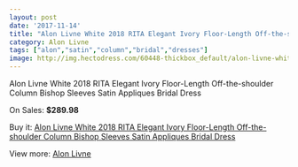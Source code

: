 ```yaml
---
layout: post
date: '2017-11-14'
title: "Alon Livne White 2018 RITA Elegant Ivory Floor-Length Off-the-shoulder Column Bishop Sleeves Satin Appliques Bridal Dress"
category: Alon Livne
tags: ["alon","satin","column","bridal","dresses"]
image: http://img.hectodress.com/60448-thickbox_default/alon-livne-white-2018-rita-elegant-ivory-floor-length-off-the-shoulder-column-bishop-sleeves-satin-appliques-bridal-dress.jpg
---
```

Alon Livne White 2018 RITA Elegant Ivory Floor-Length Off-the-shoulder Column Bishop Sleeves Satin Appliques Bridal Dress

On Sales: **$289.98**
<a href="https://www.hectodress.com/alon-livne/19258-alon-livne-white-2018-rita-elegant-ivory-floor-length-off-the-shoulder-column-bishop-sleeves-satin-appliques-bridal-dress.html"><amp-img layout="responsive" width="600" height="600" src="//img.hectodress.com/60448-thickbox_default/alon-livne-white-2018-rita-elegant-ivory-floor-length-off-the-shoulder-column-bishop-sleeves-satin-appliques-bridal-dress.jpg" alt="Alon Livne White 2018 RITA Elegant Ivory Floor-Length Off-the-shoulder Column Bishop Sleeves Satin Appliques Bridal Dress 0" /></a>
<a href="https://www.hectodress.com/alon-livne/19258-alon-livne-white-2018-rita-elegant-ivory-floor-length-off-the-shoulder-column-bishop-sleeves-satin-appliques-bridal-dress.html"><amp-img layout="responsive" width="600" height="600" src="//img.hectodress.com/60449-thickbox_default/alon-livne-white-2018-rita-elegant-ivory-floor-length-off-the-shoulder-column-bishop-sleeves-satin-appliques-bridal-dress.jpg" alt="Alon Livne White 2018 RITA Elegant Ivory Floor-Length Off-the-shoulder Column Bishop Sleeves Satin Appliques Bridal Dress 1" /></a>

Buy it: [Alon Livne White 2018 RITA Elegant Ivory Floor-Length Off-the-shoulder Column Bishop Sleeves Satin Appliques Bridal Dress](https://www.hectodress.com/alon-livne/19258-alon-livne-white-2018-rita-elegant-ivory-floor-length-off-the-shoulder-column-bishop-sleeves-satin-appliques-bridal-dress.html "Alon Livne White 2018 RITA Elegant Ivory Floor-Length Off-the-shoulder Column Bishop Sleeves Satin Appliques Bridal Dress")

View more: [Alon Livne](https://www.hectodress.com/314-alon-livne "Alon Livne")